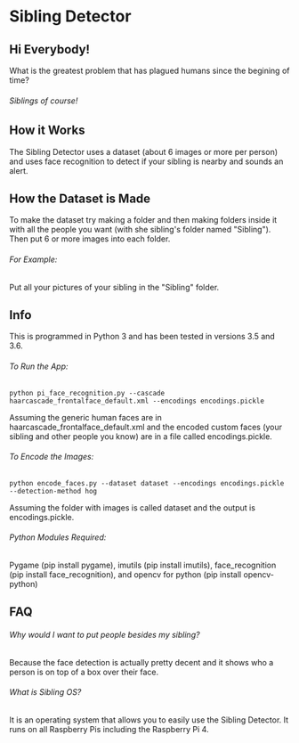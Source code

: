 # Sibling Detector

## Hi Everybody!

What is the greatest problem that has plagued humans since the begining of time?

###### Siblings of course!

## How it Works

The Sibling Detector uses a dataset (about 6 images or more per person) and uses face recognition to detect if your sibling is nearby and sounds an alert.

## How the Dataset is Made

To make the dataset try making a folder and then making folders inside it with all the people you want (with she sibling's folder named "Sibling"). Then put 6 or more images into each folder. 

###### For Example: 
Put all your pictures of your sibling in the "Sibling" folder.

## Info

This is programmed in Python 3 and has been tested in versions 3.5 and 3.6.

###### To Run the App:

`python pi_face_recognition.py --cascade haarcascade_frontalface_default.xml --encodings encodings.pickle`

Assuming the generic human faces are in haarcascade_frontalface_default.xml and the encoded custom faces (your sibling and other people you know) are in a file called encodings.pickle.

###### To Encode the Images:

`python encode_faces.py --dataset dataset --encodings encodings.pickle --detection-method hog`

Assuming the folder with images is called dataset and the output is encodings.pickle.

###### Python Modules Required:
Pygame (pip install pygame),
imutils (pip install imutils),
face_recognition (pip install face_recognition),
and opencv for python (pip install opencv-python)

## FAQ

###### Why would I want to put people besides my sibling?

Because the face detection is actually pretty decent and it shows who a person is on top of a box over their face.

###### What is Sibling OS?

It is an operating system that allows you to easily use the Sibling Detector. It runs on all Raspberry Pis including the Raspberry Pi 4.
